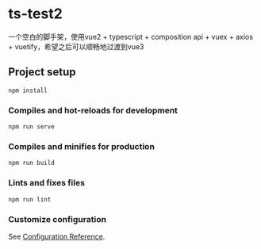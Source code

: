 # ts-test2

一个空白的脚手架，使用vue2 + typescript + composition api + vuex + axios + vuetify，希望之后可以顺畅地过渡到vue3


## Project setup
```
npm install
```

### Compiles and hot-reloads for development
```
npm run serve
```

### Compiles and minifies for production
```
npm run build
```

### Lints and fixes files
```
npm run lint
```

### Customize configuration
See [Configuration Reference](https://cli.vuejs.org/config/).
